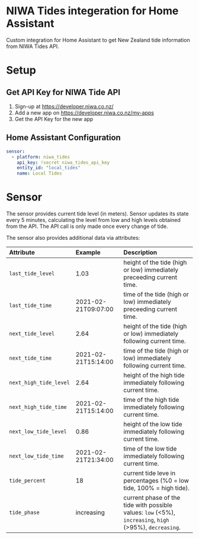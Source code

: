 # NIWA Tides integeration for Home Assistant

Custom integration for Home Assistant to get New Zealand tide information from NIWA Tides API.

# Setup

## Get API Key for NIWA Tide API

1. Sign-up at https://developer.niwa.co.nz/
2. Add a new app on https://developer.niwa.co.nz/my-apps
3. Get the API Key for the new app

## Home Assistant Configuration

```yaml
sensor:
  - platform: niwa_tides
    api_key: !secret niwa_tides_api_key
    entity_id: "local_tides"
    name: Local Tides
```

# Sensor

The sensor provides current tide level (in meters). Sensor updates its state every 5 minutes, calculating the level from low and high levels obtained from the API. The API call is only made once every change of tide.

The sensor also provides additional data via attributes:

| Attribute             | Example             | Description  |
| :-------------------- | :------------------ | :----------- |
| `last_tide_level`     | 1.03                | height of the tide (high or low) immediately preceeding current time.
| `last_tide_time`      | 2021-02-21T09:07:00 | time of the tide (high or low) immediately preceeding current time.
| `next_tide_level`     | 2.64                | height of the tide (high or low) immediately following current time.
| `next_tide_time`      | 2021-02-21T15:14:00 | time of the tide (high or low) immediately following current time.
| `next_high_tide_level`| 2.64                | height of the high tide immediately following current time.
| `next_high_tide_time` | 2021-02-21T15:14:00 | time of the high tide immediately following current time.
| `next_low_tide_level` | 0.86                | height of the low tide immediately following current time.
| `next_low_tide_time`  | 2021-02-21T21:34:00 | time of the low tide immediately following current time.
| `tide_percent`        | 18                  | current tide leve in percentages (%0 = low tide, 100% = high tide).
| `tide_phase`          | increasing          | current phase of the tide with possible values: `low` (<5%), `increasing`, `high` (>95%), `decreasing`.

